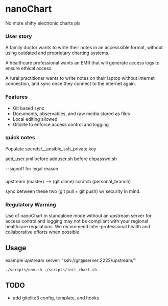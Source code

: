 # nanoChart
No more shitty electronic charts pls

### User story
A family doctor wants to write their notes in an accesssible format, without using outdated and proprietary charting systems.

A healthcare professional wants an EMR that will generate access logs to ensure ethical access.

A rural practitioner wants to write notes on their laptop without internet connection, and sync once they connect to the internet again.

### Features
- Git based sync
- Documents, observables, and raw media stored as files
- Local editing allowed
- Gitolite to enforce access control and logging

### quick notes
Populate secrets/__ansible_ssh_private.key

add_user.yml before adduser.sh before chpasswd.sh

--signoff for legal reason

### 

upstream (master)      --> (git clone)    scratch (personal_branch)

sync between these two (git pull + git push) w/ security in mind.


### Regulatory Warning

Use of nanoChart in standalone mode without an upstream server for access control and logging may not be compliant with your regional healthcare regulations. We recommend inter-professional health and collaborative efforts when possible.

## Usage

example upstream server: "ssh://git@server:2222/upstream/"

```
./scripts/env.sh ./scripts/init_chart.sh
```


## TODO

- add gitolite3 config, template, and hooks
